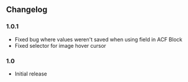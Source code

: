 ## Changelog

### 1.0.1
* Fixed bug where values weren't saved when using field in ACF Block
* Fixed selector for image hover cursor

### 1.0
* Initial release
